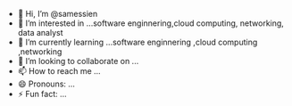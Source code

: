- 👋 Hi, I’m @samessien
- 👀 I’m interested in ...software enginnering,cloud computing, networking, data analyst
- 🌱 I’m currently learning ...software enginnering ,cloud computing ,networking 
- 💞️ I’m looking to collaborate on ...
- 📫 How to reach me ...
- 😄 Pronouns: ...
- ⚡ Fun fact: ...

<!---
samessien/samessien is a ✨ special ✨ repository because its `README.md` (this file) appears on your GitHub profile.
You can click the Preview link to take a look at your changes.
--->
